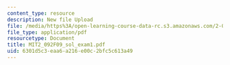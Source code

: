 ```yaml
---
content_type: resource
description: New file Upload
file: /media/https%3A/open-learning-course-data-rc.s3.amazonaws.com/2-092-finite-element-analysis-of-solids-and-fluids-i-fall-2009/6301d5c3eaa6a216e00c2bfc5c613a49_MIT2_092F09_sol_exam1.pdf
file_type: application/pdf
resourcetype: Document
title: MIT2_092F09_sol_exam1.pdf
uid: 6301d5c3-eaa6-a216-e00c-2bfc5c613a49
---
```

